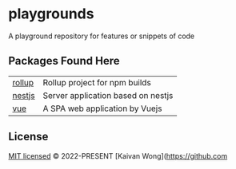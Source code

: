 # playgrounds

A playground repository for features or snippets of code

## Packages Found Here

|                           |                                    |
| ------------------------- | ---------------------------------- |
| [rollup](packages/rollup) | Rollup project for npm builds      |
| [nestjs](packages/nestjs) | Server application based on nestjs |
| [vue](packages/vue)       | A SPA web application by Vuejs     |

## License

[MIT licensed](./LICENSE) © 2022-PRESENT [Kaivan Wong](https://github.com